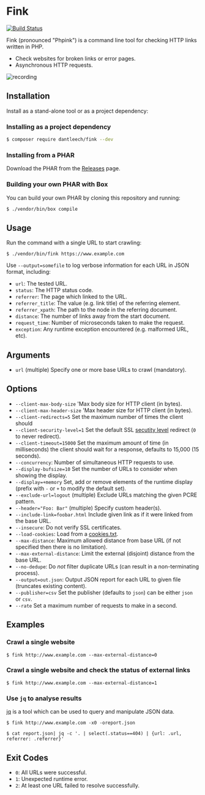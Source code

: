 Fink
====

[![Build Status](https://travis-ci.org/dantleech/fink.svg?branch=master)](https://travis-ci.org/dantleech/fink)

Fink (pronounced "Phpink") is a command line tool for checking HTTP links written in PHP.

- Check websites for broken links or error pages.
- Asynchronous HTTP requests.

![recording](https://user-images.githubusercontent.com/530801/52165571-7d74d900-26fa-11e9-9086-318c479616a9.gif)

Installation
------------

Install as a stand-alone tool or as a project dependency:

### Installing as a project dependency

```bash
$ composer require dantleech/fink --dev
```

### Installing from a PHAR

Download the PHAR from the
[Releases](https://github.com/dantleech/fink/releases) page.

### Building your own PHAR with Box

You can build your own PHAR by cloning this repository and running:

```bash
$ ./vendor/bin/box compile
```

Usage
-----

Run the command with a single URL to start crawling:

```
$ ./vendor/bin/fink https://www.example.com
```

Use `--output=somefile` to log verbose information for each URL in JSON format, including:

- `url`: The tested URL.
- `status`: The HTTP status code.
- `referrer`: The page which linked to the URL.
- `referrer_title`: The value (e.g. link title) of the referring element.
- `referrer_xpath`: The path to the node in the referring document.
- `distance`: The number of links away from the start document.
- `request_time`: Number of microseconds taken to make the request.
- `exception`: Any runtime exception encountered (e.g. malformed URL, etc).

Arguments
---------

- `url` (multiple) Specify one or more base URLs to crawl (mandatory).

Options
-------

- `--client-max-body-size` 'Max body size for HTTP client (in bytes).
- `--client-max-header-size` 'Max header size for HTTP client (in bytes).
- `--client-redirects=5` Set the maximum number of times the client should
- `--client-security-level=1` Set the default SSL [secutity
  level](https://www.openssl.org/docs/manmaster/man3/SSL_CTX_set_security_level.html)
  redirect (`0` to never redirect).
- `--client-timeout=15000` Set the maximum amount of time (in milliseconds)
  the client should wait for a response, defaults to 15,000 (15 seconds).
- `--concurrency`: Number of simultaneous HTTP requests to use.
- `--display-bufsize=10` Set the number of URLs to consider when showing the
  display.
- `--display=+memory` Set, add or remove elements of the runtime display
  (prefix with `-` or `+` to modify the default set).
- `--exclude-url=logout` (multiple) Exclude URLs matching the given PCRE pattern.
- `--header="Foo: Bar"` (multiple) Specify custom header(s).
- `--include-link=foobar.html` Include given link as if it were linked from the
  base URL.
- `--insecure`: Do not verify SSL certificates.
- `--load-cookies`: Load from a [cookies.txt](http://www.cookiecentral.com/faq/#3.5).
- `--max-distance`: Maximum allowed distance from base URL (if not specified
  then there is no limitation).
- `--max-external-distance`: Limit the external (disjoint) distance from the
  base URL.
- `--no-dedupe`: Do _not_ filter duplicate URLs (can result in a
  non-terminating process).
- `--output=out.json`: Output JSON report for each URL to given file
  (truncates existing content).
- `--publisher=csv` Set the publisher (defaults to `json`) can be either
  `json` or `csv`.
- `--rate` Set a maximum number of requests to make in a second.

Examples
--------

### Crawl a single website

```
$ fink http://www.example.com --max-external-distance=0
```

### Crawl a single website and check the status of external links

```
$ fink http://www.example.com --max-external-distance=1
```

### Use `jq` to analyse results

[jq](https://stedolan.github.io/jq/) is a tool which can be used to query and
manipulate JSON data.

```
$ fink http://www.example.com -x0 -oreport.json
```

```
$ cat report.json| jq -c '. | select(.status==404) | {url: .url, referrer: .referrer}'
```

Exit Codes
----------

- `0`: All URLs were successful.
- `1`: Unexpected runtime error.
- `2`: At least one URL failed to resolve successfully.
